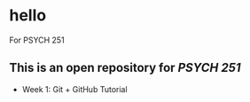# hello
For PSYCH 251

## This is an open repository for *PSYCH 251*
* Week 1: Git + GitHub Tutorial